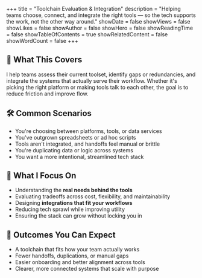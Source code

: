 +++
title = "Toolchain Evaluation & Integration"
description = "Helping teams choose, connect, and integrate the right tools — so the tech supports the work, not the other way around."
showDate = false
showViews = false
showLikes = false
showAuthor = false
showHero = false
showReadingTime = false
showTableOfContents = true
showRelatedContent = false
showWordCount = false
+++

## 🧩 What This Covers

I help teams assess their current toolset, identify gaps or redundancies, and integrate the systems that actually serve their workflow. Whether it's picking the right platform or making tools talk to each other, the goal is to reduce friction and improve flow.

## 🛠 Common Scenarios

- You're choosing between platforms, tools, or data services
- You've outgrown spreadsheets or ad hoc scripts
- Tools aren't integrated, and handoffs feel manual or brittle
- You're duplicating data or logic across systems
- You want a more intentional, streamlined tech stack

## 📌 What I Focus On

- Understanding the **real needs behind the tools**
- Evaluating tradeoffs across cost, flexibility, and maintainability
- Designing **integrations that fit your workflows**
- Reducing tech sprawl while improving utility
- Ensuring the stack can grow without locking you in

## 🚀 Outcomes You Can Expect

- A toolchain that fits how your team actually works
- Fewer handoffs, duplications, or manual gaps
- Easier onboarding and better alignment across tools
- Clearer, more connected systems that scale with purpose
